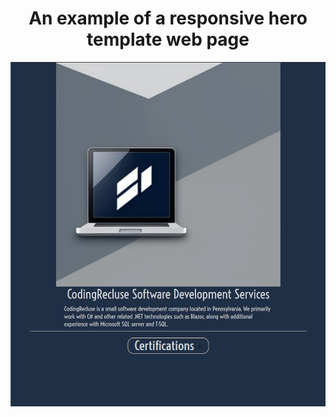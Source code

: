 # <div align=center>An example of a responsive hero template web page</div>
![](Tribute_Page_Screenshot.png?raw=true)
